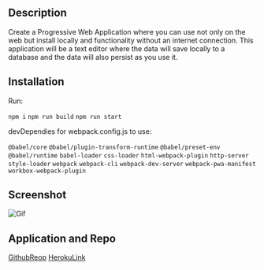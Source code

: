 ## Description

Create a Progressive Web Application where you can use not only on the web but install locally and functionality without an internet connection. This application will be a text editor where the data will save locally to a database and the data will also persist as you use it. 


## Installation

Run:

`npm i`
`npm run build`
`npm run start`

devDependies for webpack.config.js to use:

`@babel/core`
`@babel/plugin-transform-runtime`
`@babel/preset-env`
`@babel/runtime`
`babel-loader`
`css-loader`
`html-webpack-plugin`
`http-server`
`style-loader`
`webpack`
`webpack-cli`
`webpack-dev-server`
`webpack-pwa-manifest`
`workbox-webpack-plugin`


## Screenshot

![Gif](gif_placeholder)

## Application and Repo

[GithubReop](https://github.com/kji00/PWA-textEditor)
[HerokuLink](herokuURL_placeholder)